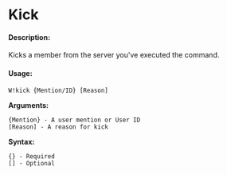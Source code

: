 # Kick

#### Description:

Kicks a member from the server you've executed the command.

#### Usage:

```text
W!kick {Mention/ID} [Reason]
```

**Arguments:**

```text
{Mention} - A user mention or User ID
[Reason] - A reason for kick
```

**Syntax:**

```text
{} - Required
[] - Optional
```

